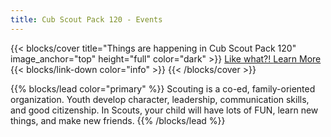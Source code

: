 ```yaml
---
title: Cub Scout Pack 120 - Events
---
```


{{< blocks/cover title="Things are happening in Cub Scout Pack 120" image_anchor="top" height="full" color="dark" >}}
<a class="btn btn-lg btn-primary me-3 mb-4" href="blog">
  Like what?! <i class="fas fa-arrow-alt-circle-right ms-2"></i>
</a>
<a class="btn btn-lg btn-secondary me-3 mb-4" href="https://pack120.mypack.us/home" target="_blank" rel="noopener noreferrer">
  Learn More <i class="fa fa-solid fa-arrow-up-right-from-square ms-2 "></i>
</a>
{{< blocks/link-down color="info" >}}
{{< /blocks/cover >}}


{{% blocks/lead color="primary" %}}
Scouting is a co-ed, family-oriented organization. Youth develop character, leadership, communication skills, and good citizenship.
In Scouts, your child will have lots of FUN, learn new things, and make new friends.
{{% /blocks/lead %}}